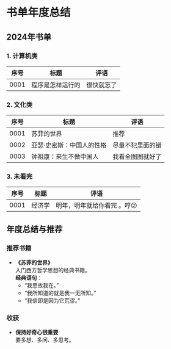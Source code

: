 # 书单年度总结

## 2024年书单

### 1. 计算机类
| 序号 | 标题               |评语              |
|:----:|-------------------|-------------------| 
| 0001 | 程序是怎样运行的  |    很快就忘了        |

### 2. 文化类
| 序号 | 标题                       |评语              |
|:----:|---------------------------|---------------------------|
| 0001 | 苏菲的世界                  |    推荐    |
| 0002 | 亚瑟·史密斯：中国人的性格   |  尽量不犯里面的错      |
| 0003 | 钟祖康：来生不做中国人       |     我看全图图就好了   |

### 3. 未看完
| 序号 | 标题         |评语         |
|:----:|-------------|-------------|
| 0001 | 经济学       |明年，明年就给你看完 。哼😕      |


## 年度总结与推荐

### 推荐书籍
- **《苏菲的世界》**  
  入门西方哲学思想的经典书籍。  
  **经典语句**：
  - “我思故我在。”
  - “我所知道的就是我一无所知。”
  - “我信即是因为它荒谬。”

### 收获
- **保持好奇心很重要**  
  要多想、多问、多思考。
